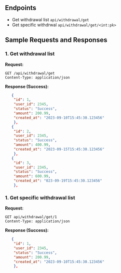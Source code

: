 ## Endpoints

- Get withdrawal list `api/withdrawal/get`
- Get specific withdrwal `api/withdrawal/get/<int:pk>`

## Sample Requests and Responses

### 1. Get withdrawal list

**Request:**

```http
GET /api/withdrawal/get
Content-Type: application/json

```

**Response (Success):**

```json  
   {
    "id": 1,
    "user_id": 2345,
    "status": "Success",
    "amount": 200.99,
    "created_at": "2023-09-10T15:45:30.123456"
    },
   {
    "id": 2,
    "user_id": 2345,
    "status": "Success",
    "amount": 400.99,
    "created_at": "2023-09-15T15:45:30.123456"
    },
   {
    "id": 3,
    "user_id": 2345,
    "status": "Success",
    "amount": 600.99,
    "created_at": "023-09-19T15:45:30.123456"
    },

```
### 1. Get specific withdrawal list

**Request:**

```http
GET api/withdrawal/get/1
Content-Type: application/json

```

**Response (Success):**

```json  
   {
    "id": 1,
    "user_id": 2345,
    "status": "Success",
    "amount": 200.99,
    "created_at": "2023-09-10T15:45:30.123456"
    },

```

